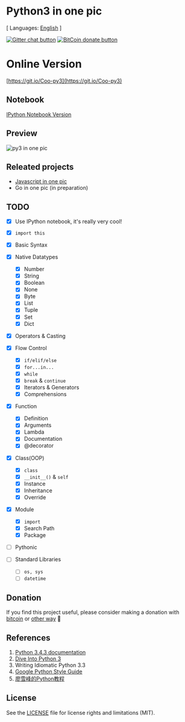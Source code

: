 # Python3 in one pic

[ Languages: [English](README.md) ]

<!-- BADGES/ -->
[![Gitter chat button](https://img.shields.io/badge/gitter-Join%20Chat-brightgreen.svg)](https://gitter.im/coodict/python3-in-one-pic)
[![BitCoin donate button](https://img.shields.io/badge/bitcoin-donate-yellow.svg)](https://www.coinbase.com/rainyear)
<!-- /BADGES -->

# Online Version

[https://git.io/Coo-py3](https://git.io/Coo-py3)

## Notebook

[IPython Notebook Version](https://github.com/coodict/python3-in-one-pic/blob/master/notebooks/py3-in-one-pic.ipynb)

## Preview

![py3 in one pic](py3%20in%20one%20pic.png)

## Releated projects

* [Javascript in one pic](https://github.com/coodict/javascript-in-one-pic)
* Go in one pic (in preparation)

## TODO
- [X] Use IPython notebook, it's really very cool!

- [X] `import this`
- [X] Basic Syntax
- [X] Native Datatypes
  - [X] Number
  - [X] String
  - [X] Boolean
  - [X] None
  - [X] Byte
  - [X] List
  - [X] Tuple
  - [X] Set
  - [X] Dict
- [X] Operators & Casting
- [X] Flow Control
  - [X] `if/elif/else`
  - [X] `for...in...`
  - [X] `while`
  - [X] `break` & `continue`
  - [X] Iterators & Generators
  - [X] Comprehensions
- [X] Function
  - [X] Definition
  - [X] Arguments
  - [X] Lambda
  - [X] Documentation
  - [X] @decorator
- [X] Class(OOP)
  - [X] `class`
  - [X] `__init__()` & `self`
  - [X] Instance
  - [X] Inheritance
  - [X] Override
- [X] Module
  - [X] `import`
  - [X] Search Path
  - [X] Package
- [ ] Pythonic
- [ ] Standard Libraries
  - [ ] `os, sys`
  - [ ] `datetime`

## Donation

If you find this project useful, please consider making a donation with [bitcoin](https://www.coinbase.com/rainyear) or [other way](https://github.com/rainyear/lolita/wiki/Donation) :beers:

## References

1. [Python 3.4.3 documentation](https://docs.python.org/3/index.html)
2. [Dive Into Python 3](http://www.diveintopython3.net/table-of-contents.html)
3. Writing Idiomatic Python 3.3
4. [Google Python Style Guide](http://google.github.io/styleguide/pyguide.html)
5. [廖雪峰的Python教程](http://www.liaoxuefeng.com/wiki/0014316089557264a6b348958f449949df42a6d3a2e542c000)

## License
See the [LICENSE](LICENSE) file for license rights and limitations (MIT).
